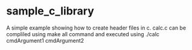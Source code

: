 # sample_c_library
A simple example showing how to create header files in c.
calc.c can be compliled using make all command and executed using ./calc cmdArgument1 cmdArgument2

